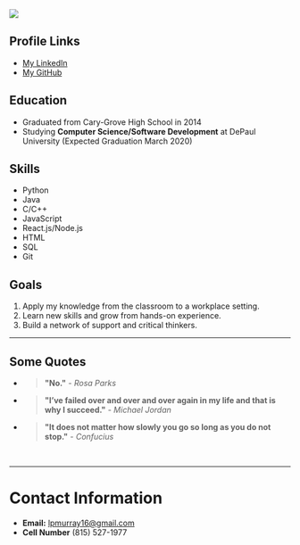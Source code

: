<img class="selfie" src="http://studentweb.cdm.depaul.edu/~lmurra15/it130/asg2/selfie.jpg">

## Profile Links

- [My LinkedIn](http://www.linkedin.com/in/log-mur16)
- [My GitHub](http://www.github.com/lpmurray16)

## Education

- Graduated from Cary-Grove High School in 2014
- Studying **Computer Science/Software Development** at DePaul University (Expected Graduation March 2020)

## Skills

- Python
- Java
- C/C++
- JavaScript
- React.js/Node.js
- HTML
- SQL
- Git

## Goals

1. Apply my knowledge from the classroom to a workplace setting.
2. Learn new skills and grow from hands-on experience.
3. Build a network of support and critical thinkers.

<hr>

## Some Quotes

- > **"No."** - _Rosa Parks_
- > **"I’ve failed over and over and over again in my life and that is why I succeed."** - _Michael Jordan_
- > **"It does not matter how slowly you go so long as you do not stop."** - _Confucius_

<br>
<hr>

# Contact Information

- **Email:** lpmurray16@gmail.com
- **Cell Number** (815) 527-1977
